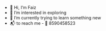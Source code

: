 - 👋 Hi, I’m Faiz
- 👀 I’m interested in exploring
- 🌱 I’m currently trying to learn something new
- 📬 to reach me - 🤙 8590458523

<!---
Faizme/Faizme is a ✨ special ✨ repository because its `README.md` (this file) appears on your GitHub profile.
You can click the Preview link to take a look at your changes.
--->
